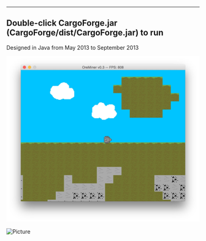 ------------
Double-click CargoForge.jar (CargoForge/dist/CargoForge.jar) to run
------------
Designed in Java from May 2013 to September 2013

![Picture](DemoPhotos/Example1.jpg)

![Picture](DemoPhotos/Example2.gif)